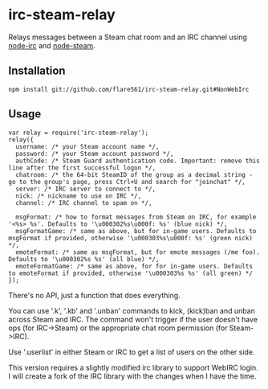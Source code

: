 irc-steam-relay
===============

Relays messages between a Steam chat room and an IRC channel using [node-irc](https://github.com/martynsmith/node-irc) and [node-steam](https://github.com/seishun/node-steam).

Installation
-------------

    npm install git://github.com/flare561/irc-steam-relay.git#NonWebIrc

Usage
-----

    var relay = require('irc-steam-relay');
    relay({
      username: /* your Steam account name */,
      password: /* your Steam account password */,
      authCode: /* Steam Guard authentication code. Important: remove this line after the first successful logon */,
      chatroom: /* the 64-bit SteamID of the group as a decimal string - go to the group's page, press Ctrl+U and search for "joinchat" */,
      server: /* IRC server to connect to */,
      nick: /* nickname to use on IRC */,
      channel: /* IRC channel to spam on */,
      
      msgFormat: /* how to format messages from Steam on IRC, for example '<%s> %s'. Defaults to '\u000302%s\u000f: %s' (blue nick) */,
      msgFormatGame: /* same as above, but for in-game users. Defaults to msgFormat if provided, otherwise '\u000303%s\u000f: %s' (green nick) */,
      emoteFormat: /* same as msgFormat, but for emote messages (/me foo). Defaults to '\u000302%s %s' (all blue) */,
      emoteFormatGame: /* same as above, for for in-game users. Defaults to emoteFormat if provided, otherwise '\u000303%s %s' (all green) */ 
    });

There's no API, just a function that does everything.

You can use '.k', '.kb' and '.unban' commands to kick, (kick)ban and unban across Steam and IRC. The command won't trigger if the user doesn't have ops (for IRC->Steam) or the appropriate chat room permission (for Steam->IRC).

Use '.userlist' in either Steam or IRC to get a list of users on the other side.

This version requires a slightly modified irc library to support WebIRC login. I will create a fork of the IRC library with the changes when I have the time.
